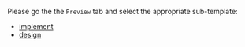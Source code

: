 Please go the the `Preview` tab and select the appropriate sub-template:

-   [implement](?expand=1&template=implement.md)
-   [design](?expand=1&template=design.md)

